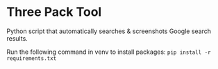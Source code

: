# Three Pack Tool
Python script that automatically searches & screenshots Google search results.

Run the following command in venv to install packages:
`pip install -r requirements.txt`